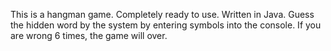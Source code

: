 This is a hangman game. Completely ready to use. Written in Java.
Guess the hidden word by the system by entering symbols into the console.
If you are wrong 6 times, the game will over.